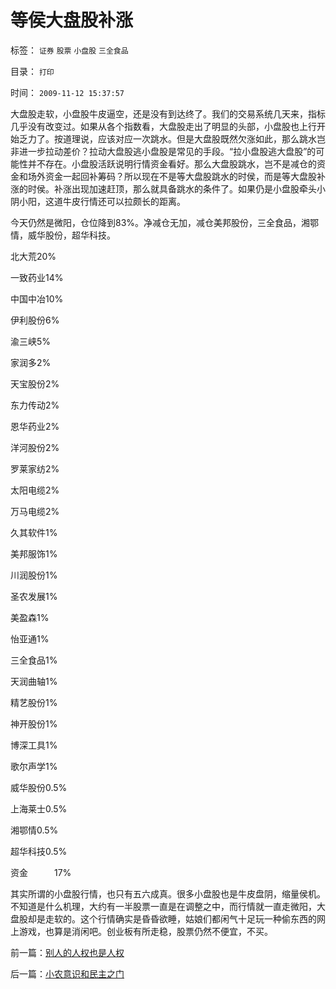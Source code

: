 # 等侯大盘股补涨

标签： `证券` `股票` `小盘股` `三全食品` 

目录： `打印`

时间： `2009-11-12 15:37:57`

大盘股走软，小盘股牛皮逼空，还是没有到达终了。我们的交易系统几天来，指标几乎没有改变过。如果从各个指数看，大盘股走出了明显的头部，小盘股也上行开始乏力了。按道理说，应该对应一次跳水。但是大盘股既然欠涨如此，那么跳水岂非进一步拉动差价？拉动大盘股逃小盘股是常见的手段。“拉小盘股逃大盘股”的可能性并不存在。小盘股活跃说明行情资金看好。那么大盘股跳水，岂不是减仓的资金和场外资金一起回补筹码？所以现在不是等大盘股跳水的时侯，而是等大盘股补涨的时侯。补涨出现加速赶顶，那么就具备跳水的条件了。如果仍是小盘股牵头小阴小阳，这道牛皮行情还可以拉颇长的距离。

今天仍然是微阳，仓位降到83%。净减仓无加，减仓美邦股份，三全食品，湘鄂情，威华股份，超华科技。

北大荒20%

一致药业14%

中国中冶10%

伊利股份6%

渝三峡5%

家润多2%

天宝股份2%

东力传动2%

恩华药业2%

洋河股份2%

罗莱家纺2%

太阳电缆2%

万马电缆2%

久其软件1%

美邦服饰1%

川润股份1%

圣农发展1%

美盈森1%

怡亚通1%

三全食品1%

天润曲轴1%

精艺股份1%

神开股份1%

博深工具1%

歌尔声学1%

威华股份0.5%

上海莱士0.5%

湘鄂情0.5%

超华科技0.5%

资金　　　17%

其实所谓的小盘股行情，也只有五六成真。很多小盘股也是牛皮盘阴，缩量侯机。不知道是什么机理，大约有一半股票一直是在调整之中，而行情就一直走微阳，大盘股却是走软的。这个行情确实是昏昏欲睡，姑娘们都闲气十足玩一种偷东西的网上游戏，也算是消闲吧。创业板有所走稳，股票仍然不便宜，不买。



前一篇：[别人的人权也是人权](../../../2009/11/12/别人的人权也是人权.md)

后一篇：[小农意识和民主之门](../../../2009/11/12/小农意识和民主之门.md)